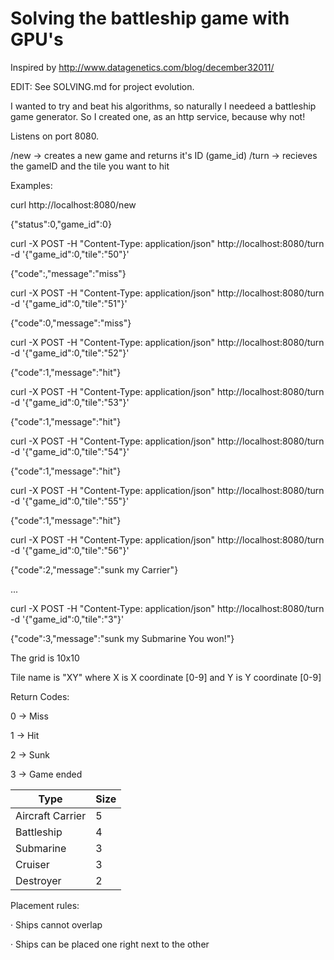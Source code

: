 Solving the battleship game with GPU's
======================================

Inspired by http://www.datagenetics.com/blog/december32011/

EDIT: See SOLVING.md for project evolution.

I wanted to try and beat his algorithms, so naturally I needeed a battleship game generator.
So I created one, as an http service, because why not!

Listens on port 8080.

/new -> creates a new game and returns it's ID (game_id)
/turn -> recieves the gameID and the tile you want to hit

Examples:

curl http://localhost:8080/new

{"status":0,"game_id":0}


curl -X POST -H "Content-Type: application/json" http://localhost:8080/turn -d '{"game_id":0,"tile":"50"}'

{"code":,"message":"miss"}


curl -X POST -H "Content-Type: application/json" http://localhost:8080/turn -d '{"game_id":0,"tile":"51"}'

{"code":0,"message":"miss"}


curl -X POST -H "Content-Type: application/json" http://localhost:8080/turn -d '{"game_id":0,"tile":"52"}'

{"code":1,"message":"hit"}


curl -X POST -H "Content-Type: application/json" http://localhost:8080/turn -d '{"game_id":0,"tile":"53"}'

{"code":1,"message":"hit"}


curl -X POST -H "Content-Type: application/json" http://localhost:8080/turn -d '{"game_id":0,"tile":"54"}'

{"code":1,"message":"hit"}


curl -X POST -H "Content-Type: application/json" http://localhost:8080/turn -d '{"game_id":0,"tile":"55"}'

{"code":1,"message":"hit"}


curl -X POST -H "Content-Type: application/json" http://localhost:8080/turn -d '{"game_id":0,"tile":"56"}'

{"code":2,"message":"sunk my Carrier"}


...


curl -X POST -H "Content-Type: application/json" http://localhost:8080/turn -d '{"game_id":0,"tile":"3"}'

{"code":3,"message":"sunk my Submarine You won!"}


The grid is 10x10

Tile name is "XY" where X is X coordinate [0-9] and Y is Y coordinate [0-9]


Return Codes:

0 -> Miss

1 -> Hit

2 -> Sunk

3 -> Game ended



|Type|Size|
|---|---|
|Aircraft Carrier|5|
|Battleship|4|
|Submarine|3|
|Cruiser|3|
|Destroyer|2|

Placement rules:

· Ships cannot overlap

· Ships can be placed one right next to the other
